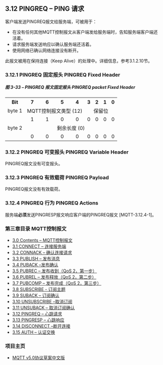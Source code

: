 ## 3.12 PINGREQ – PING 请求

客户端发送PINGREQ报文给服务端，可被用于：
-    在没有任何其他MQTT控制报文从客户端发给服务端时，告知服务端客户端还活着。
-    请求服务端发送响应以确认服务端还活着。
-    使用网络已确认网络连接没有断开。

此报文被用在保持连接（Keep Alive）的处理中。详细信息，参考3.1.2.10节。

### 3.12.1 PINGREQ 固定报头 PINGREQ Fixed Header

##### 图 3-33 – PINGREQ 报文固定报头 PINGREQ packet Fixed Header

<table>
   <tr>
     <th>Bit</th>
     <th>7</th>
     <th>6</th>
     <th>5</th>
     <th>4</th>
     <th>3</th>
     <th>2</th>
     <th>1</th>
     <th>0</th>
   </tr>
   <tr>
     <td>byte 1</td>
     <td colspan="4" align="center">MQTT控制报文类型 (12)</td>
     <td colspan="4" align="center">保留位</td>
   </tr>
   <tr>
       <td></td>
       <td align="center">1</td>
       <td align="center">1</td>
       <td align="center">0</td>
       <td align="center">0</td>
       <td align="center">0</td>
       <td align="center">0</td>
       <td align="center">0</td>
       <td align="center">0</td>
     </tr>
   <tr>
     <td>byte 2</td>
     <td colspan="8" align="center">剩余长度 (0)</td>
   </tr>
   <tr>
       <td></td>
       <td align="center">0</td>
       <td align="center">0</td>
       <td align="center">0</td>
       <td align="center">0</td>
       <td align="center">0</td>
       <td align="center">0</td>
       <td align="center">0</td>
       <td align="center">0</td>
     </tr>
 </table>
 
### 3.12.2 PINGREQ 可变报头 PINGREQ Variable Header

PINGREQ报文没有可变报头。

### 3.12.3 PINGREQ 有效载荷 PINGREQ Payload

PINGREQ报文没有有效载荷。

### 3.12.4 PINGREQ 行为 PINGREQ Actions

服务端**必须**发送PINGRESP报文响应客户端的PINGREQ报文 \[MQTT-3.12.4-1\]。


### 第三章目录 MQTT控制报文

- [3.0 Contents – MQTT控制报文](03-ControlPackets.md)
- [3.1 CONNECT – 连接服务端](0301-CONNECT.md)
- [3.2 CONNACK – 确认连接请求](0302-CONNACK.md)
- [3.3 PUBLISH – 发布消息](0303-PUBLISH.md)
- [3.4 PUBACK –发布确认](0304-PUBACK.md)
- [3.5 PUBREC – 发布收到（QoS 2，第一步）](0305-PUBREC.md)
- [3.6 PUBREL – 发布释放（QoS 2，第二步）](0306-PUBREL.md)
- [3.7 PUBCOMP – 发布完成（QoS 2，第三步）](0307-PUBCOMP.md)
- [3.8 SUBSCRIBE - 订阅主题](0308-SUBSCRIBE.md)
- [3.9 SUBACK – 订阅确认](0309-SUBACK.md)
- [3.10 UNSUBSCRIBE –取消订阅](0310-UNSUBSCRIBE.md)
- [3.11 UNSUBACK – 取消订阅确认](0311-UNSUBACK.md)
- [3.12 PINGREQ – 心跳请求](0312-PINGREQ.md)
- [3.13 PINGRESP – 心跳响应](0313-PINGRESP.md)
- [3.14 DISCONNECT –断开连接](0314-DISCONNECT.md)
- [3.15 AUTH – 认证交换](0315-AUTH.md)

### 项目主页

- [MQTT v5.0协议草案中文版](https://github.com/hui6075/mqtt_v5)


